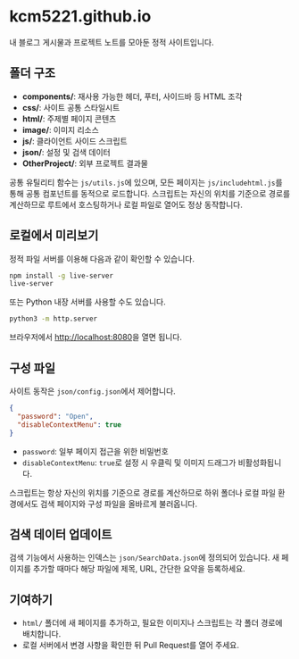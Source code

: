 # kcm5221.github.io

내 블로그 게시물과 프로젝트 노트를 모아둔 정적 사이트입니다.

## 폴더 구조
- **components/**: 재사용 가능한 헤더, 푸터, 사이드바 등 HTML 조각
- **css/**: 사이트 공통 스타일시트
- **html/**: 주제별 페이지 콘텐츠
- **image/**: 이미지 리소스
- **js/**: 클라이언트 사이드 스크립트
- **json/**: 설정 및 검색 데이터
- **OtherProject/**: 외부 프로젝트 결과물

공통 유틸리티 함수는 `js/utils.js`에 있으며, 모든 페이지는 `js/includehtml.js`를 통해 공통 컴포넌트를 동적으로 로드합니다. 스크립트는 자신의 위치를 기준으로 경로를 계산하므로 루트에서 호스팅하거나 로컬 파일로 열어도 정상 동작합니다.

## 로컬에서 미리보기
정적 파일 서버를 이용해 다음과 같이 확인할 수 있습니다.

```bash
npm install -g live-server
live-server
```
또는 Python 내장 서버를 사용할 수도 있습니다.
```bash
python3 -m http.server
```
브라우저에서 <http://localhost:8080>을 열면 됩니다.

## 구성 파일
사이트 동작은 `json/config.json`에서 제어합니다.
```json
{
  "password": "Open",
  "disableContextMenu": true
}
```
- `password`: 일부 페이지 접근을 위한 비밀번호
- `disableContextMenu`: `true`로 설정 시 우클릭 및 이미지 드래그가 비활성화됩니다.

스크립트는 항상 자신의 위치를 기준으로 경로를 계산하므로 하위 폴더나 로컬 파일 환경에서도 검색 페이지와 구성 파일을 올바르게 불러옵니다.

## 검색 데이터 업데이트
검색 기능에서 사용하는 인덱스는 `json/SearchData.json`에 정의되어 있습니다. 새 페이지를 추가할 때마다 해당 파일에 제목, URL, 간단한 요약을 등록하세요.

## 기여하기
- `html/` 폴더에 새 페이지를 추가하고, 필요한 이미지나 스크립트는 각 폴더 경로에 배치합니다.
- 로컬 서버에서 변경 사항을 확인한 뒤 Pull Request를 열어 주세요.
